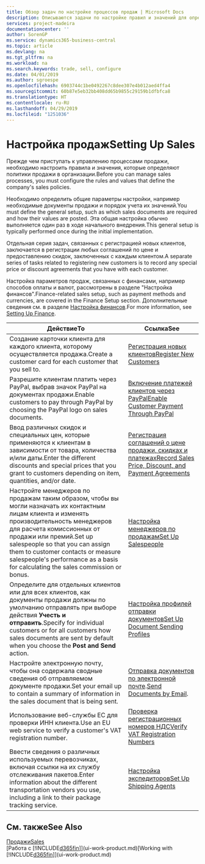 ```yaml
---
title: Обзор задач по настройке процессов продаж | Microsoft Docs
description: Описываются задачи по настройке правил и значений для определения политик и процессов продаж.
services: project-madeira
documentationcenter: ''
author: SorenGP
ms.service: dynamics365-business-central
ms.topic: article
ms.devlang: na
ms.tgt_pltfrm: na
ms.workload: na
ms.search.keywords: trade, sell, configure
ms.date: 04/01/2019
ms.author: sgroespe
ms.openlocfilehash: 6903744c1be0492267c8dee307e4b012aed4ffa4
ms.sourcegitcommit: 60b87e5eb32bb408dd65b9855c29159b1dfbfca8
ms.translationtype: HT
ms.contentlocale: ru-RU
ms.lasthandoff: 04/29/2019
ms.locfileid: "1251036"
---
```

# <a name="setting-up-sales"></a><span data-ttu-id="be3fe-103">Настройка продаж</span><span class="sxs-lookup"><span data-stu-id="be3fe-103">Setting Up Sales</span></span>
<span data-ttu-id="be3fe-104">Прежде чем приступать к управлению процессами продажи, необходимо настроить правила и значения, которые определяют политики продажи в организации.</span><span class="sxs-lookup"><span data-stu-id="be3fe-104">Before you can manage sales processes, you must configure the rules and values that define the company's sales policies.</span></span>

<span data-ttu-id="be3fe-105">Необходимо определить общие параметры настройки, например необходимые документы продажи и порядок учета их значений.</span><span class="sxs-lookup"><span data-stu-id="be3fe-105">You must define the general setup, such as which sales documents are required and how their values are posted.</span></span> <span data-ttu-id="be3fe-106">Эта общая настройка обычно выполняется один раз в ходе начального внедрения.</span><span class="sxs-lookup"><span data-stu-id="be3fe-106">This general setup is typically performed once during the initial implementation.</span></span>

<span data-ttu-id="be3fe-107">Отдельная серия задач, связанных с регистрацией новых клиентов, заключается в регистрации любых соглашений по цене и предоставлению скидок, заключенных с каждым клиентом.</span><span class="sxs-lookup"><span data-stu-id="be3fe-107">A separate series of tasks related to registering new customers is to record any special price or discount agreements that you have with each customer.</span></span>

<span data-ttu-id="be3fe-108">Настройка параметров продаж, связанных с финансами, например способов оплаты и валют, рассмотрены в разделе "Настройка финансов".</span><span class="sxs-lookup"><span data-stu-id="be3fe-108">Finance-related sales setup, such as payment methods and currencies, are covered in the Finance Setup section.</span></span> <span data-ttu-id="be3fe-109">Дополнительные сведения см. в разделе [Настройка финансов](finance-setup-finance.md).</span><span class="sxs-lookup"><span data-stu-id="be3fe-109">For more information, see [Setting Up Finance](finance-setup-finance.md).</span></span>

| <span data-ttu-id="be3fe-110">Действие</span><span class="sxs-lookup"><span data-stu-id="be3fe-110">To</span></span> | <span data-ttu-id="be3fe-111">Ссылка</span><span class="sxs-lookup"><span data-stu-id="be3fe-111">See</span></span> |
| --- | --- |
| <span data-ttu-id="be3fe-112">Создание карточки клиента для каждого клиента, которому осуществляется продажа.</span><span class="sxs-lookup"><span data-stu-id="be3fe-112">Create a customer card for each customer that you sell to.</span></span> |[<span data-ttu-id="be3fe-113">Регистрация новых клиентов</span><span class="sxs-lookup"><span data-stu-id="be3fe-113">Register New Customers</span></span>](sales-how-register-new-customers.md) |
| <span data-ttu-id="be3fe-114">Разрешите клиентам платить через PayPal, выбрав значок PayPal на документах продажи.</span><span class="sxs-lookup"><span data-stu-id="be3fe-114">Enable customers to pay through PayPal by choosing the PayPal logo on sales documents.</span></span> |[<span data-ttu-id="be3fe-115">Включение платежей клиентов через PayPal</span><span class="sxs-lookup"><span data-stu-id="be3fe-115">Enable Customer Payment Through PayPal</span></span>](sales-how-enable-payment-service-extensions.md) |
| <span data-ttu-id="be3fe-116">Ввод различных скидок и специальных цен, которые применяются к клиентам в зависимости от товара, количества и/или даты.</span><span class="sxs-lookup"><span data-stu-id="be3fe-116">Enter the different discounts and special prices that you grant to customers depending on item, quantities, and/or date.</span></span> |[<span data-ttu-id="be3fe-117">Регистрация соглашений о цене продажи, скидках и платежах</span><span class="sxs-lookup"><span data-stu-id="be3fe-117">Record Sales Price, Discount, and Payment Agreements</span></span>](sales-how-record-sales-price-discount-payment-agreements.md) |
| <span data-ttu-id="be3fe-118">Настройте менеджеров по продажам таким образом, чтобы вы могли назначать их контактным лицам клиента и изменять производительность менеджеров для расчета комиссионных от продажи или премий.</span><span class="sxs-lookup"><span data-stu-id="be3fe-118">Set up salespeople so that you can assign them to customer contacts or measure salespeople's performance as a basis for calculating the sales commission or bonus.</span></span> |[<span data-ttu-id="be3fe-119">Настройка менеджеров по продажам</span><span class="sxs-lookup"><span data-stu-id="be3fe-119">Set Up Salespeople</span></span>](sales-how-setup-salespeople.md) |
| <span data-ttu-id="be3fe-120">Определите для отдельных клиентов или для всех клиентов, как документы продажи должны по умолчанию отправлять при выборе действия **Учесть и отправить**.</span><span class="sxs-lookup"><span data-stu-id="be3fe-120">Specify for individual customers or for all customers how sales documents are sent by default when you choose the **Post and Send** action.</span></span> |[<span data-ttu-id="be3fe-121">Настройка профилей отправки документов</span><span class="sxs-lookup"><span data-stu-id="be3fe-121">Set Up Document Sending Profiles</span></span>](sales-how-setup-document-send-profiles.md) |
| <span data-ttu-id="be3fe-122">Настройте электронную почту, чтобы она содержала сводные сведения об отправляемом документе продажи.</span><span class="sxs-lookup"><span data-stu-id="be3fe-122">Set your email up to contain a summary of information in the sales document that is being sent.</span></span> |<span data-ttu-id="be3fe-123">[Отправка документов по электронной почте](ui-how-send-documents-email.md).</span><span class="sxs-lookup"><span data-stu-id="be3fe-123">[Send Documents by Email](ui-how-send-documents-email.md).</span></span> |
|<span data-ttu-id="be3fe-124">Использование веб-службы ЕС для проверки ИНН клиента.</span><span class="sxs-lookup"><span data-stu-id="be3fe-124">Use an EU web service to verify a customer's VAT registration number.</span></span>|[<span data-ttu-id="be3fe-125">Проверка регистрационных номеров НДС</span><span class="sxs-lookup"><span data-stu-id="be3fe-125">Verify VAT Registration Numbers</span></span>](finance-setup-vat.md)|
|<span data-ttu-id="be3fe-126">Ввести сведения о различных используемых перевозчиках, включая ссылки на их службу отслеживания пакетов.</span><span class="sxs-lookup"><span data-stu-id="be3fe-126">Enter information about the different transportation vendors you use, including a link to their package tracking service.</span></span>|[<span data-ttu-id="be3fe-127">Настройка экспедиторов</span><span class="sxs-lookup"><span data-stu-id="be3fe-127">Set Up Shipping Agents</span></span>](sales-how-to-set-up-shipping-agents.md)|

## <a name="see-also"></a><span data-ttu-id="be3fe-128">См. также</span><span class="sxs-lookup"><span data-stu-id="be3fe-128">See Also</span></span>
[<span data-ttu-id="be3fe-129">Продажи</span><span class="sxs-lookup"><span data-stu-id="be3fe-129">Sales</span></span>](sales-manage-sales.md)  
<span data-ttu-id="be3fe-130">[Работа с [!INCLUDE[d365fin](includes/d365fin_md.md)]](ui-work-product.md)</span><span class="sxs-lookup"><span data-stu-id="be3fe-130">[Working with [!INCLUDE[d365fin](includes/d365fin_md.md)]](ui-work-product.md)</span></span>

